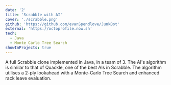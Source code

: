 ```yaml
---
date: '2'
title: 'Scrabble with AI'
cover: './scrabble.png'
github: 'https://github.com/evanSpendlove/JunkBot'
external: 'https://octoprofile.now.sh'
tech:
  - Java
  - Monte Carlo Tree Search
showInProjects: true
---
```


A full Scrabble clone implemented in Java, in a team of 3. The AI's algorithm is similar to that of Quackle, one of the best AIs in Scrabble. The algorithm utilises a 2-ply lookahead with a Monte-Carlo Tree Search and enhanced rack leave evaluation.
